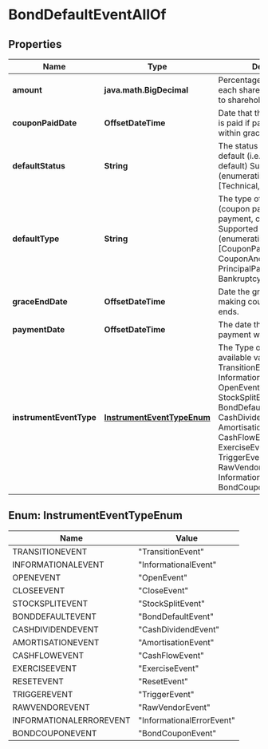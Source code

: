 

# BondDefaultEventAllOf


## Properties

Name | Type | Description | Notes
------------ | ------------- | ------------- | -------------
**amount** | **java.math.BigDecimal** | Percentage or amount of each share held to be given to shareholders. | 
**couponPaidDate** | **OffsetDateTime** | Date that the missed coupon is paid if payment is made within grace period. | 
**defaultStatus** | **String** | The status of the bond default (i.e., technical or default)    Supported string (enumeration) values are: [Technical, Default]. | 
**defaultType** | **String** | The type of the default. (coupon payment, principal payment, covenant ...)    Supported string (enumeration) values are: [CouponPayment, CouponAndPrincipalPayment, PrincipalPayment, Covenant, Bankruptcy, BuyBackOption]. | 
**graceEndDate** | **OffsetDateTime** | Date the grace period for making coupon payment ends. | 
**paymentDate** | **OffsetDateTime** | The date the coupon payment was missed. | 
**instrumentEventType** | [**InstrumentEventTypeEnum**](#InstrumentEventTypeEnum) | The Type of Event. The available values are: TransitionEvent, InformationalEvent, OpenEvent, CloseEvent, StockSplitEvent, BondDefaultEvent, CashDividendEvent, AmortisationEvent, CashFlowEvent, ExerciseEvent, ResetEvent, TriggerEvent, RawVendorEvent, InformationalErrorEvent, BondCouponEvent | 



## Enum: InstrumentEventTypeEnum

Name | Value
---- | -----
TRANSITIONEVENT | &quot;TransitionEvent&quot;
INFORMATIONALEVENT | &quot;InformationalEvent&quot;
OPENEVENT | &quot;OpenEvent&quot;
CLOSEEVENT | &quot;CloseEvent&quot;
STOCKSPLITEVENT | &quot;StockSplitEvent&quot;
BONDDEFAULTEVENT | &quot;BondDefaultEvent&quot;
CASHDIVIDENDEVENT | &quot;CashDividendEvent&quot;
AMORTISATIONEVENT | &quot;AmortisationEvent&quot;
CASHFLOWEVENT | &quot;CashFlowEvent&quot;
EXERCISEEVENT | &quot;ExerciseEvent&quot;
RESETEVENT | &quot;ResetEvent&quot;
TRIGGEREVENT | &quot;TriggerEvent&quot;
RAWVENDOREVENT | &quot;RawVendorEvent&quot;
INFORMATIONALERROREVENT | &quot;InformationalErrorEvent&quot;
BONDCOUPONEVENT | &quot;BondCouponEvent&quot;



